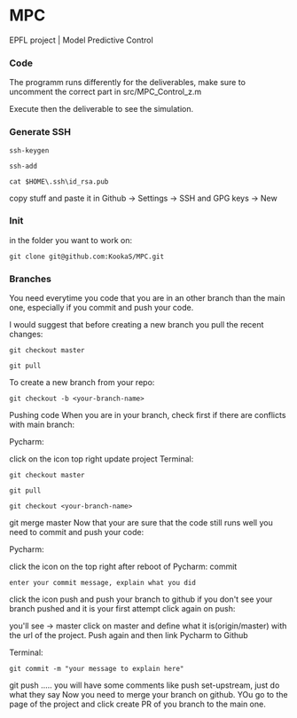 # MPC
EPFL project | Model Predictive Control

### Code

The programm runs differently for the deliverables, make sure to uncomment the correct part in src/MPC_Control_z.m

Execute then the deliverable to see the simulation.

### Generate SSH
    ssh-keygen

    ssh-add

    cat $HOME\.ssh\id_rsa.pub
copy stuff and paste it in Github -> Settings -> SSH and GPG keys -> New

### Init
in the folder you want to work on:

    git clone git@github.com:KookaS/MPC.git

### Branches
You need everytime you code that you are in an other branch than the main one, especially if you commit and push your code.

I would suggest that before creating a new branch you pull the recent changes:

    git checkout master

    git pull
To create a new branch from your repo:

    git checkout -b <your-branch-name>
Pushing code
When you are in your branch, check first if there are conflicts with main branch:

Pycharm:

click on the icon top right update project
Terminal:

    git checkout master

    git pull

    git checkout <your-branch-name>

git merge master
Now that your are sure that the code still runs well you need to commit and push your code:

Pycharm:

click the icon on the top right after reboot of Pycharm: commit

    enter your commit message, explain what you did

click the icon push and push your branch to github
if you don't see your branch pushed and it is your first attempt click again on push:

you'll see <your-branch-name> -> master
click on master and define what it is(origin/master) with the url of the project. Push again and then link Pycharm to Github

Terminal:

    git commit -m "your message to explain here"

git push .....      you will have some comments like push set-upstream, just do what they say
Now you need to merge your branch on github. YOu go to the page of the project and click create PR of you branch to the main one.



